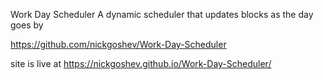 Work Day Scheduler
 A dynamic scheduler that updates blocks as the day goes by

 https://github.com/nickgoshev/Work-Day-Scheduler

 site is live at https://nickgoshev.github.io/Work-Day-Scheduler/
